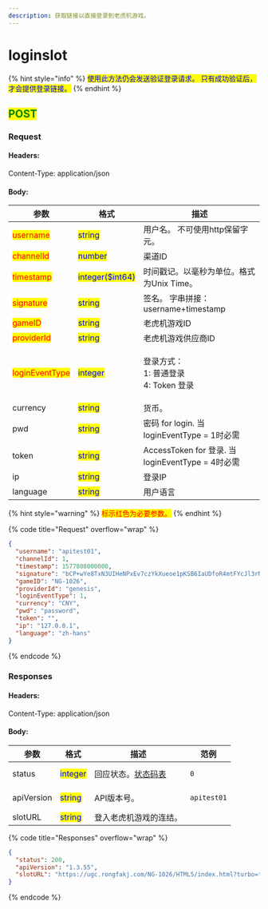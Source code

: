 ```yaml
---
description: 获取链接以直接登录到老虎机游戏。
---
```


# loginslot

{% hint style="info" %}
<mark style="color:blue;">使用此方法仍会发送验证登录请求。 只有成功验证后，才会提供登录链接。</mark>
{% endhint %}

## <mark style="color:green;">POST</mark>

### **Request**

#### Headers:

Content-Type: application/json

#### Body:

| 参数                                             | 格式                                               | 描述                                         |
| ---------------------------------------------- | ------------------------------------------------ | ------------------------------------------ |
| <mark style="color:red;">username</mark>       | <mark style="color:blue;">string</mark>          | 用户名。 不可使用http保留字元。                         |
| <mark style="color:red;">channelId</mark>      | <mark style="color:blue;">number</mark>          | 渠道ID                                       |
| <mark style="color:red;">timestamp</mark>      | <mark style="color:blue;">integer($int64)</mark> | 时间戳记。以毫秒为单位。格式为Unix Time。                  |
| <mark style="color:red;">signature</mark>      | <mark style="color:blue;">string</mark>          | 签名。 字串拼接：username+timestamp                |
| <mark style="color:red;">gameID</mark>         | <mark style="color:blue;">string</mark>          | 老虎机游戏ID                                    |
| <mark style="color:red;">providerId</mark>     | <mark style="color:blue;">string</mark>          | 老虎机游戏供应商ID                                 |
| <mark style="color:red;">loginEventType</mark> | <mark style="color:blue;">integer</mark>         | <p>登录方式：<br>1: 普通登录<br>4: Token 登录</p>     |
| currency                                       | <mark style="color:blue;">string</mark>          | 货币。                                        |
| pwd                                            | <mark style="color:blue;">string</mark>          | 密码 for login. 当loginEventType = 1时必需       |
| token                                          | <mark style="color:blue;">string</mark>          | AccessToken for 登录. 当loginEventType = 4时必需 |
| ip                                             | <mark style="color:blue;">string</mark>          | 登录IP                                       |
| language                                       | <mark style="color:blue;">string</mark>          | 用户语言                                       |

{% hint style="warning" %}
<mark style="color:red;">标示红色为必要参数。</mark>
{% endhint %}

{% code title="Request" overflow="wrap" %}
```json
{
  "username": "apitest01",
  "channelId": 1,
  "timestamp": 1577808000000,
  "signature": "bCP+wYe8TxN3UIHeNPxEv7czYkXueoe1pKSB6IaUDfoR4mtFYcJl3rNFk8Uz84XAHfeD3mNE+p4gECOVw2JxxQ==",
  "gameID": "NG-1026",
  "providerId": "genesis",
  "loginEventType": 1,
  "currency": "CNY",
  "pwd": "password",
  "token": "",
  "ip": "127.0.0.1",
  "language": "zh-hans"
}
```
{% endcode %}

### **Responses**

#### Headers:

Content-Type: application/json

#### Body:

<table><thead><tr><th>参数</th><th>格式</th><th>描述</th><th data-hidden>范例</th></tr></thead><tbody><tr><td>status</td><td><mark style="color:blue;">integer</mark></td><td>回应状态。<a href="../../ebet-zhuang-tai-ma.md#ebet-xiang-ying-de-zhuang-tai-dai-ma">状态码表</a></td><td><pre><code>0
</code></pre></td></tr><tr><td>apiVersion</td><td><mark style="color:blue;">string</mark></td><td>API版本号。</td><td><pre><code>apitest01
</code></pre></td></tr><tr><td>slotURL</td><td><mark style="color:blue;">string</mark></td><td>登入老虎机游戏的连结。</td><td></td></tr></tbody></table>

{% code title="Responses" overflow="wrap" %}
```json
{
  "status": 200,
  "apiVersion": "1.3.55",
  "slotURL": "https://ugc.rongfakj.com/NG-1026/HTML5/index.html?turbo=true&mode=real&partner=be6c07f5-827c-4e76-8223-f3bda46f5a02&session=cppzzrex-xa450978331-4e055c951c834ae8a14960876&language=zh-hans&gs=nurgs-RMX&partnerCode=EBET&referer=ugc.rongfakj.com&refererRetries=0"
}
```
{% endcode %}
